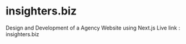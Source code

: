 # insighters.biz
Design and Development of a Agency Website using Next.js
Live link : insighters.biz
